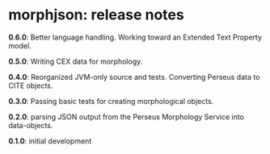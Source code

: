 # morphjson: release notes

**0.6.0**:  Better language handling. Working toward an Extended Text Property model.

**0.5.0**:  Writing CEX data for morphology.

**0.4.0**:  Reorganized JVM-only source and tests. Converting Perseus data to CITE objects.

**0.3.0**:  Passing basic tests for creating morphological objects.

**0.2.0**:  parsing JSON output from the Perseus Morphology Service into data-objects.

**0.1.0**:  initial development
